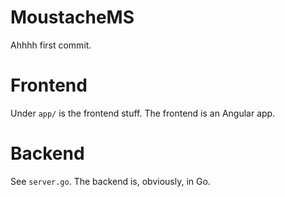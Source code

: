 # MoustacheMS

Ahhhh first commit.

# Frontend

Under `app/` is the frontend stuff.  The frontend is an Angular app.

# Backend

See `server.go`.  The backend is, obviously, in Go.
